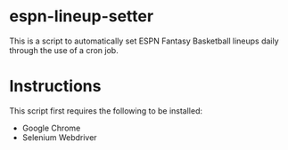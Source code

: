 # espn-lineup-setter

This is a script to automatically set ESPN Fantasy Basketball lineups daily through the use of a cron job.

# Instructions
This script first requires the following to be installed:
* Google Chrome
* Selenium Webdriver
